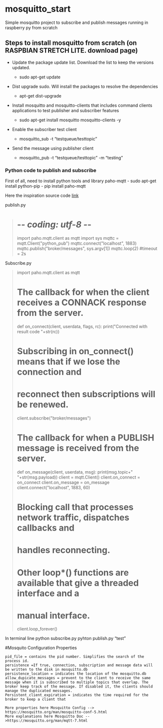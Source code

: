 # mosquitto_start
Simple mosquitto project to subscribe and publish messages running in raspberry py from scratch

## Steps to install mosquitto from scratch (on RASPBIAN STRETCH LITE. download page)

- Update the package update list. Download the list to keep the versions updated.
	- sudo apt-get update

- Dist upgrade sudo. Will install the packages to resolve the dependencies
	- apt-get dist-upgrade

- Install mosquitto and mosquitto-clients that includes command clients applications to test publisher and subscriber features
	- sudo apt-get install mosquitto mosquitto-clients -y
	
- Enable the subscriber test client
	- mosquitto_sub -t “testqueue/testtopic”

- Send the message using publisher client
	- mosquitto_pub -t “testqueue/testtopic” -m “testing”

### Python code to publish and subscribe

First of all, need to install python tools and library paho-mqtt
	- sudo apt-get install python-pip
	- pip install paho-mqtt


Here the inspiration source code [link](www.eclipse.org/paho/clients/python/)

publish.py
># -*- coding: utf-8 -*-
>import paho.mqtt.client as mqtt
>import sys
>mqttc = mqtt.Client("python_pub")
>mqttc.connect("localhost", 1883)
>mqttc.publish("broker/messages", sys.argv[1])
>mqttc.loop(2) #timeout = 2s

Subscribe.py
>import paho.mqtt.client as mqtt
># The callback for when the client receives a CONNACK response from the server.
>def on_connect(client, userdata, flags, rc):
>    print("Connected with result code "+str(rc))
>    # Subscribing in on_connect() means that if we lose the connection and
>    # reconnect then subscriptions will be renewed.
>    client.subscribe("broker/messages")
># The callback for when a PUBLISH message is received from the server.
>def on_message(client, userdata, msg):
>    print(msg.topic+" "+str(msg.payload))
>client = mqtt.Client()
>client.on_connect = on_connect
>client.on_message = on_message
>client.connect("localhost", 1883, 60)
># Blocking call that processes network traffic, dispatches callbacks and
># handles reconnecting.
># Other loop*() functions are available that give a threaded interface and a
># manual interface.
>client.loop_forever()

In terminal line
	python subscribe.py
	pyhton publish.py “test”

#Mosquito Configuration Properties 
	
	pid_file = contains the pid number. Simplifies the search of the process id.
	persistence =If true, connection, subscription and message data will be written to the disk in mosquitto.db
	persistence_location = indicates the location of the mosquitto.db 
	allow_dupicate_messages = prevent to the client to receive the same message when it is subscribed to multiple topics that overlap. The broker keep track of the message. If disabled it, the clients should manage the duplicated messages.
	Persistent_client_expiration = indicates the time required for the broker to keep a client that 
	
	More properties here Mosquitto Config --> https://mosquitto.org/man/mosquitto-conf-5.html
	More explanations here Mosquitto Doc -->https://mosquitto.org/man/mqtt-7.html

